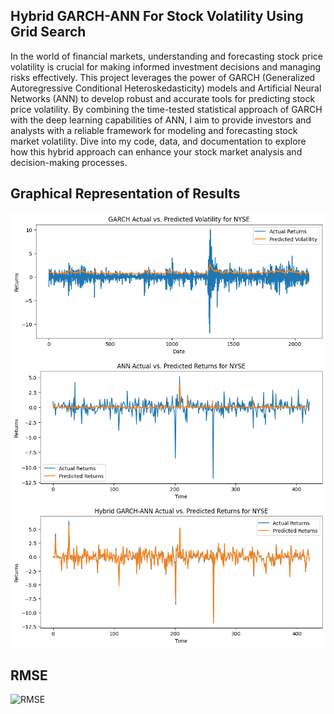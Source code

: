 ## Hybrid GARCH-ANN For Stock Volatility Using Grid Search

In the world of financial markets, understanding and forecasting stock price volatility is crucial for making informed investment decisions and managing risks effectively. This project leverages the power of GARCH (Generalized Autoregressive Conditional Heteroskedasticity) models and Artificial Neural Networks (ANN) to develop robust and accurate tools for predicting stock price volatility. By combining the time-tested statistical approach of GARCH with the deep learning capabilities of ANN, I aim to provide investors and analysts with a reliable framework for modeling and forecasting stock market volatility. Dive into my code, data, and documentation to explore how this hybrid approach can enhance your stock market analysis and decision-making processes.


## Graphical Representation of Results 
![GARCH](https://github.com/Zubiya-Rao/GARCH-ANN/blob/main/1.png?raw=true)
![ANN](https://github.com/Zubiya-Rao/GARCH-ANN/blob/main/3.png?raw=true)
![GARCH-ANN](https://github.com/Zubiya-Rao/GARCH-ANN/blob/main/4.png?raw=true)

## RMSE 
![RMSE](https://github.com/Zubiya-Rao/GARCH-ANN/blob/main/Screenshot%20from%202023-09-12%2012-11-05.png?raw=true)
